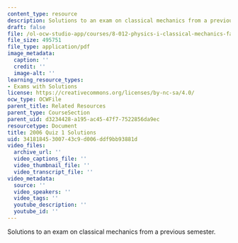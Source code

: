 ```yaml
---
content_type: resource
description: Solutions to an exam on classical mechanics from a previous semester.
draft: false
file: /ol-ocw-studio-app/courses/8-012-physics-i-classical-mechanics-fall-2008/34181845300743c9d006ddf9bb93881d_2006_quiz1_sol.pdf
file_size: 495751
file_type: application/pdf
image_metadata:
  caption: ''
  credit: ''
  image-alt: ''
learning_resource_types:
- Exams with Solutions
license: https://creativecommons.org/licenses/by-nc-sa/4.0/
ocw_type: OCWFile
parent_title: Related Resources
parent_type: CourseSection
parent_uid: d3234428-a195-ac45-47f7-7522856da9ec
resourcetype: Document
title: 2006 Quiz 1 Solutions
uid: 34181845-3007-43c9-d006-ddf9bb93881d
video_files:
  archive_url: ''
  video_captions_file: ''
  video_thumbnail_file: ''
  video_transcript_file: ''
video_metadata:
  source: ''
  video_speakers: ''
  video_tags: ''
  youtube_description: ''
  youtube_id: ''
---
```

Solutions to an exam on classical mechanics from a previous semester.